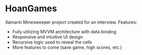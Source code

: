 # HoanGames
Xamarin Minesweeper project created for an interview.
Features:
- Fully utilizing MVVM architecture with data binding
- Responsive and intuitive UI design
- Recursive logic used to reveal the cells
- More features to come (save game, high scores, etc.)
